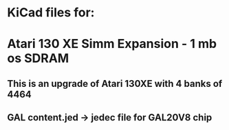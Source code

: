 # KiCad files for:
# Atari 130 XE Simm Expansion - 1 mb os SDRAM
## This is an upgrade of Atari 130XE with 4 banks of 4464
## GAL content.jed -> jedec file for GAL20V8 chip
